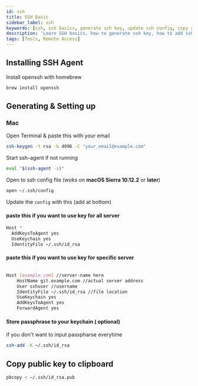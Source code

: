 ```yaml
---
id: ssh
title: SSH Basic
sidebar_label: ssh
keywords: [ssh, ssh basics, generate ssh key, update ssh config, copy ssh to key to server]
description: 'Learn SSH basics, how to generate ssh key, how to add ssh key to server.'
tags: [Tools, Remote Access]
---
```


## Installing SSH Agent

Install openssh with homebrew 

```bash
brew install openssh
```

## Generating & Setting up

### Mac

Open Terminal & paste this with your email

```bash
ssh-keygen -t rsa -b 4096 -C "your_email@example.com"
```

Start ssh-agent if not running

```bash
eval "$(ssh-agent -s)"
```

Open to ssh config file  (woks on **macOS Sierra 10.12.2** or **later**)

```bash
open ~/.ssh/config
```

Update the `config` with this (add at bottom)

#### paste this if you want to use key for all server

```bash
Host *
  AddKeysToAgent yes
  UseKeychain yes
  IdentityFile ~/.ssh/id_rsa

```

#### paste this if you want to use key for specific server

```bash

Host [example.com] //server-name here
	HostName git.example.com //actual server address
	User sshuser //username
	IdentityFile ~/.ssh/id_rsa //file location
	UseKeychain yes
	AddKeysToAgent yes
	ForwardAgent yes

```

#### Store passphrase to your keychain ( optional)
  if you don't want to input passpharse everytime

  ```bash
  ssh-add -K ~/.ssh/id_rsa
  ```

  ## Copy public key to clipboard

  ```bash
  pbcopy < ~/.ssh/id_rsa.pub
  ```